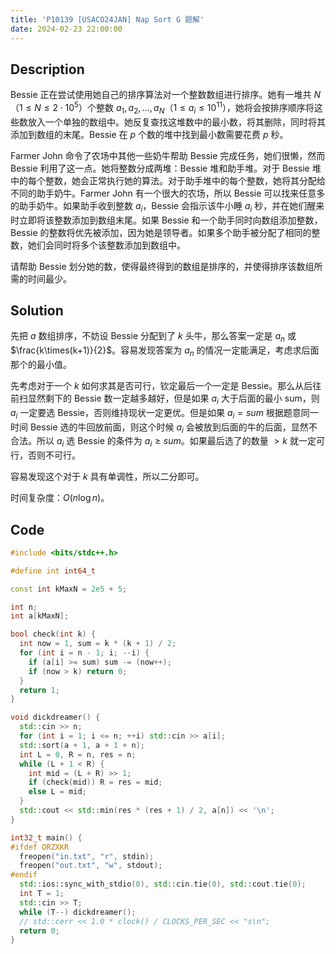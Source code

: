 ```yaml
---
title: 'P10139 [USACO24JAN] Nap Sort G 题解'
date: 2024-02-23 22:00:00
---
```


## Description

Bessie 正在尝试使用她自己的排序算法对一个整数数组进行排序。她有一堆共 $N$（$1\le N\le 2\cdot 10^5$）个整数 $a_1,a_2,\ldots,a_N$（$1\le a_i\le 10^{11}$），她将会按排序顺序将这些数放入一个单独的数组中。她反复查找这堆数中的最小数，将其删除，同时将其添加到数组的末尾。Bessie 在 $p$ 个数的堆中找到最小数需要花费 $p$ 秒。

Farmer John 命令了农场中其他一些奶牛帮助 Bessie 完成任务，她们很懒，然而 Bessie 利用了这一点。她将整数分成两堆：Bessie 堆和助手堆。对于 Bessie 堆中的每个整数，她会正常执行她的算法。对于助手堆中的每个整数，她将其分配给不同的助手奶牛。Farmer John 有一个很大的农场，所以 Bessie 可以找来任意多的助手奶牛。如果助手收到整数 $a_i$，Bessie 会指示该牛小睡 $a_i$ 秒，并在她们醒来时立即将该整数添加到数组末尾。如果 Bessie 和一个助手同时向数组添加整数，Bessie 的整数将优先被添加，因为她是领导者。如果多个助手被分配了相同的整数，她们会同时将多个该整数添加到数组中。

请帮助 Bessie 划分她的数，使得最终得到的数组是排序的，并使得排序该数组所需的时间最少。

## Solution

先把 $a$ 数组排序，不妨设 Bessie 分配到了 $k$ 头牛，那么答案一定是 $a_{n}$ 或 $\frac{k\times(k+1)}{2}$。容易发现答案为 $a_n$ 的情况一定能满足，考虑求后面那个的最小值。

先考虑对于一个 $k$ 如何求其是否可行，钦定最后一个一定是 Bessie。那么从后往前扫显然剩下的 Bessie 数一定越多越好，但是如果 $a_i$ 大于后面的最小 sum，则 $a_i$ 一定要选 Bessie，否则维持现状一定更优。但是如果 $a_i=sum$ 根据题意同一时间 Bessie 选的牛回放前面，则这个时候 $a_i$ 会被放到后面的牛的后面，显然不合法。所以 $a_i$ 选 Bessie 的条件为 $a_i\geq sum$。如果最后选了的数量 $>k$ 就一定可行，否则不可行。

容易发现这个对于 $k$ 具有单调性，所以二分即可。

时间复杂度：$O(n\log n)$。

## Code

```cpp
#include <bits/stdc++.h>

#define int int64_t

const int kMaxN = 2e5 + 5;

int n;
int a[kMaxN];

bool check(int k) {
  int now = 1, sum = k * (k + 1) / 2;
  for (int i = n - 1; i; --i) {
    if (a[i] >= sum) sum -= (now++);
    if (now > k) return 0;
  }
  return 1;
}

void dickdreamer() {
  std::cin >> n;
  for (int i = 1; i <= n; ++i) std::cin >> a[i];
  std::sort(a + 1, a + 1 + n);
  int L = 0, R = n, res = n;
  while (L + 1 < R) {
    int mid = (L + R) >> 1;
    if (check(mid)) R = res = mid;
    else L = mid;
  }
  std::cout << std::min(res * (res + 1) / 2, a[n]) << '\n';
}

int32_t main() {
#ifdef ORZXKR
  freopen("in.txt", "r", stdin);
  freopen("out.txt", "w", stdout);
#endif
  std::ios::sync_with_stdio(0), std::cin.tie(0), std::cout.tie(0);
  int T = 1;
  std::cin >> T;
  while (T--) dickdreamer();
  // std::cerr << 1.0 * clock() / CLOCKS_PER_SEC << "s\n";
  return 0;
}
```